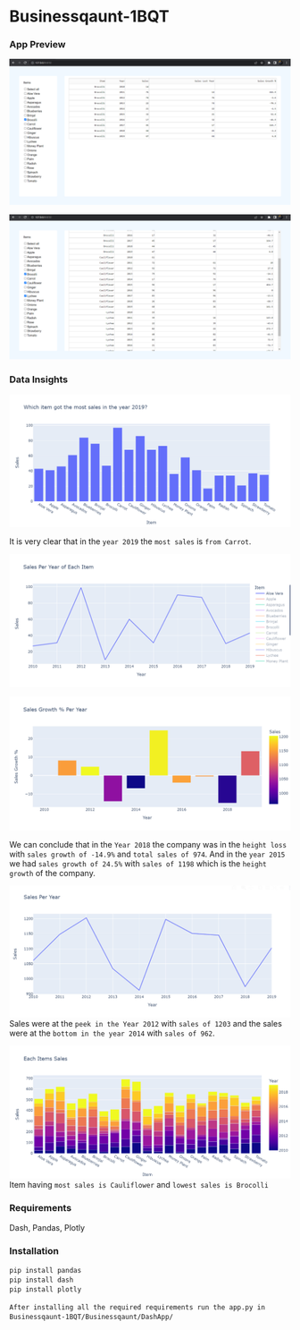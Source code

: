 # Businessqaunt-1BQT 

### App Preview

![Businessqaunt-1BQT/Businessqaunt/DashApp/](https://github.com/HarshNarwariya/Businessqaunt-1BQT/blob/main/Businessqaunt/Images/App%201.png "Initially Brocolli is selected")

![Businessqaunt-1BQT/Businessqaunt/DashApp/](https://github.com/HarshNarwariya/Businessqaunt-1BQT/blob/main/Businessqaunt/Images/App%202.png "When Brocolli, Cauliflower and Lychee is selected")

### Data Insights

![](https://github.com/HarshNarwariya/Businessqaunt-1BQT/blob/main/Businessqaunt/Images/1.png)

It is very clear that in the `year 2019` the `most sales` is `from Carrot`.

![](https://github.com/HarshNarwariya/Businessqaunt-1BQT/blob/main/Businessqaunt/Images/2.png)

![](https://github.com/HarshNarwariya/Businessqaunt-1BQT/blob/main/Businessqaunt/Images/3.png)

We can conclude that in the `Year 2018` the company was in the `height loss` with `sales growth of -14.9%` and `total sales of 974`. And in the `year 2015` we had `sales growth of 24.5%` with `sales of 1198` which is the `height growth` of the company.

![](https://github.com/HarshNarwariya/Businessqaunt-1BQT/blob/main/Businessqaunt/Images/4.png)
Sales were at the `peek in the Year 2012` with `sales of 1203` and the sales were at the `bottom in the year 2014` with `sales of 962`.

![](https://github.com/HarshNarwariya/Businessqaunt-1BQT/blob/main/Businessqaunt/Images/5.png)
Item having `most sales is Cauliflower` and `lowest sales is Brocolli`

### Requirements
Dash, Pandas, Plotly

### Installation
```python
pip install pandas
pip install dash
pip install plotly
```

`After installing all the required requirements run the app.py in Businessqaunt-1BQT/Businessqaunt/DashApp/`
